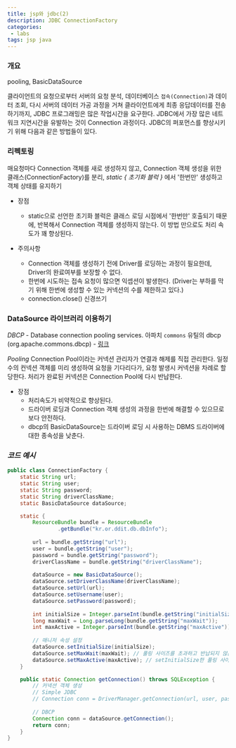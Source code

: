```yaml
---
title: jsp와 jdbc(2)
description: JDBC ConnectionFactory
categories:
 - labs
tags: jsp java
---
```

### 개요
pooling, BasicDataSource

클라이언트의 요청으로부터 서버의 요청 분석, 데이터베이스 `접속(Connection)`과 데이터 조회,
다시 서버의 데이터 가공 과정을 거쳐 클라이언트에게 최종 응답데이터를 전송하기까지,
JDBC 프로그래밍은 많은 작업시간을 요구한다.
JDBC에서 가장 많은 네트워크 지연시간을 유발하는 것이 Connection 과정이다.
JDBC의 퍼포먼스를 향상시키기 위해 다음과 같은 방법들이 있다.

### 리펙토링
매요청마다 Connection 객체를 새로 생성하지 않고,
Connection 객체 생성을 위한 클래스(ConnectionFactory)를 분리,
 *static { 초기화 블럭 }* 에서 '한번만' 생성하고 객체 상태를 유지하기

- 장점
    - static으로 선언한 초기화 블럭은 클래스 로딩 시점에서 '한번만' 호출되기 때문에,
      반복해서 Connection 객체를 생성하지 않는다. 이 방법 만으로도 처리 속도가 꽤 향상된다.</td>
      
- 주의사항
    - Connection 객체를 생성하기 전에 Driver를 로딩하는 과정이 필요한데, Driver의 완료여부를 보장할 수 없다.
    - 한번에 시도하는 접속 요청이 많으면 익셉션이 발생한다. 
    (Driver는 부하를 막기 위해 한번에 생성할 수 있는 커넥션의 수를 제한하고 있다.)
    - connection.close() 신경쓰기
     

###  DataSource 라이브러리 이용하기
*DBCP* -  Database connection pooling services. 
아파치 `commons` 유틸의 dbcp (org.apache.commons.dbcp) - [링크](http://commons.apache.org/)

*Pooling*
Connection Pool이라는 커넥션 관리자가 연결과 해제를 직접 관리한다.
일정 수의 컨넥션 객체를 미리 생성하여 요청을 기다리다가, 요청 발생시 커넥션을 차례로 할당한다.
처리가 완료된 커넥션은 Connection Pool에 다시 반납한다.

- 장점
    - 처리속도가 비약적으로 향상된다.
    - 드라이버 로딩과 Connection 객체 생성의 과정을 한번에 해결할 수 있으므로 보다 안전하다.
    - dbcp의 BasicDataSource는 드라이버 로딩 시 사용하는 DBMS 드라이버에 대한 종속성을 낮춘다.</td>


### *코드 예시*
````java
public class ConnectionFactory {
	static String url;
	static String user;
	static String password;
	static String driverClassName;
	static BasicDataSource dataSource;

	static {
		ResourceBundle bundle = ResourceBundle
				.getBundle("kr.or.ddit.db.dbInfo");
		
		url = bundle.getString("url");
		user = bundle.getString("user");
		password = bundle.getString("password");
		driverClassName = bundle.getString("driverClassName");
		
		dataSource = new BasicDataSource();
		dataSource.setDriverClassName(driverClassName);
		dataSource.setUrl(url);
		dataSource.setUsername(user);
		dataSource.setPassword(password);
		
		int initialSize = Integer.parseInt(bundle.getString("initialSize"));
		long maxWait = Long.parseLong(bundle.getString("maxWait")); 
		int maxActive = Integer.parseInt(bundle.getString("maxActive")); 
		
        // 매니저 속성 설정
		dataSource.setInitialSize(initialSize);
		dataSource.setMaxWait(maxWait); // 풀링 사이즈를 초과하고 반납되지 않은 경우 대기시간
		dataSource.setMaxActive(maxActive); // setInitialSize한 풀링 사이즈를 초과하여 최대 수용가능한 풀
	}

	public static Connection getConnection() throws SQLException {
		// 커넥션 객체 생성
		// Simple JDBC
		// Connection conn = DriverManager.getConnection(url, user, password);
        
		// DBCP
		Connection conn = dataSource.getConnection();
		return conn;
	}
}
````
